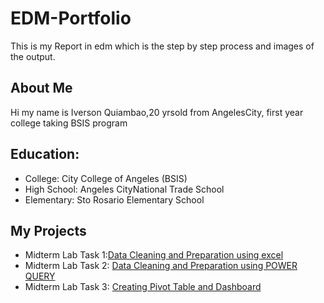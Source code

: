 

# EDM-Portfolio
This is my Report in edm which is the step by step process and images of the output.
## About Me
Hi my name is Iverson Quiambao,20 yrsold from AngelesCity, first year college taking BSIS program
## Education:
- College: City College of Angeles (BSIS)
- High School: Angeles CityNational Trade School
- Elementary: Sto Rosario Elementary School
## My Projects
- Midterm Lab Task 1:[Data Cleaning and Preparation using excel](Midterm%20Lab%20Task%201/Readme.md)
- Midterm Lab Task 2: [Data Cleaning and Preparation using POWER QUERY](Midterm%20Lab%20Task%202/Readme.md)
- Midterm Lab Task 3: [Creating Pivot Table and Dashboard](Midterm20%Lab%20Task%203/Readme.md)
